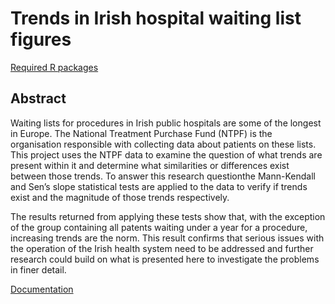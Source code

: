 # Trends in Irish hospital waiting list figures
[Required R packages](helpers/load_libs.R)

## Abstract
Waiting lists for procedures in Irish public hospitals are some of the longest in Europe. The National Treatment Purchase Fund (NTPF) is the organisation responsible with collecting data about patients on these lists.  This project uses the NTPF data to examine the question of what trends are present within it and determine what similarities or differences exist between those trends. To answer this research questionthe Mann-Kendall and Sen’s slope statistical tests are applied to the data to verify if trends exist and the magnitude of those trends respectively.

The results returned from applying these tests show that, with the exception of the group containing all patents waiting under a year for a procedure, increasing trends are the norm. This result confirms that serious issues with the operation of the Irish health system need to be addressed and further research could build on what is presented here to investigate the problems in finer detail.

[Documentation](documentation/data_science_ca3.pdf)
